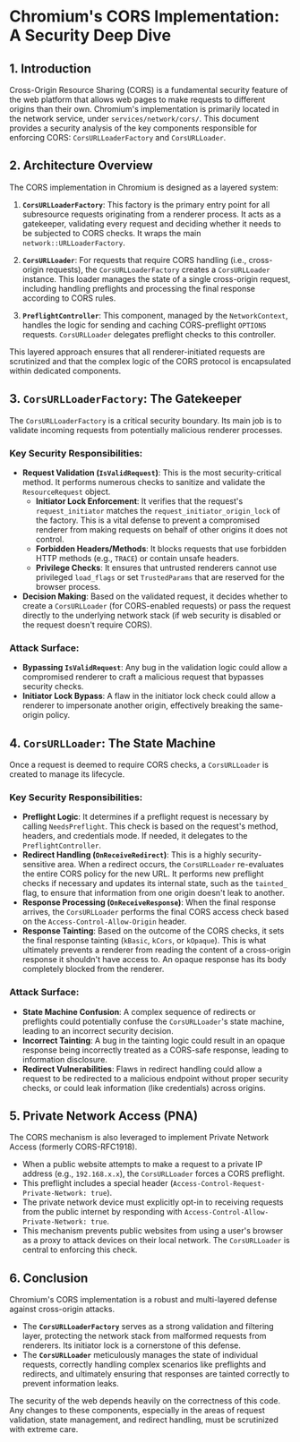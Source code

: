 # Chromium's CORS Implementation: A Security Deep Dive

## 1. Introduction

Cross-Origin Resource Sharing (CORS) is a fundamental security feature of the web platform that allows web pages to make requests to different origins than their own. Chromium's implementation is primarily located in the network service, under `services/network/cors/`. This document provides a security analysis of the key components responsible for enforcing CORS: `CorsURLLoaderFactory` and `CorsURLLoader`.

## 2. Architecture Overview

The CORS implementation in Chromium is designed as a layered system:

1.  **`CorsURLLoaderFactory`**: This factory is the primary entry point for all subresource requests originating from a renderer process. It acts as a gatekeeper, validating every request and deciding whether it needs to be subjected to CORS checks. It wraps the main `network::URLLoaderFactory`.

2.  **`CorsURLLoader`**: For requests that require CORS handling (i.e., cross-origin requests), the `CorsURLLoaderFactory` creates a `CorsURLLoader` instance. This loader manages the state of a single cross-origin request, including handling preflights and processing the final response according to CORS rules.

3.  **`PreflightController`**: This component, managed by the `NetworkContext`, handles the logic for sending and caching CORS-preflight `OPTIONS` requests. `CorsURLLoader` delegates preflight checks to this controller.

This layered approach ensures that all renderer-initiated requests are scrutinized and that the complex logic of the CORS protocol is encapsulated within dedicated components.

## 3. `CorsURLLoaderFactory`: The Gatekeeper

The `CorsURLLoaderFactory` is a critical security boundary. Its main job is to validate incoming requests from potentially malicious renderer processes.

### Key Security Responsibilities:

-   **Request Validation (`IsValidRequest`)**: This is the most security-critical method. It performs numerous checks to sanitize and validate the `ResourceRequest` object.
    -   **Initiator Lock Enforcement**: It verifies that the request's `request_initiator` matches the `request_initiator_origin_lock` of the factory. This is a vital defense to prevent a compromised renderer from making requests on behalf of other origins it does not control.
    -   **Forbidden Headers/Methods**: It blocks requests that use forbidden HTTP methods (e.g., `TRACE`) or contain unsafe headers.
    -   **Privilege Checks**: It ensures that untrusted renderers cannot use privileged `load_flags` or set `TrustedParams` that are reserved for the browser process.
-   **Decision Making**: Based on the validated request, it decides whether to create a `CorsURLLoader` (for CORS-enabled requests) or pass the request directly to the underlying network stack (if web security is disabled or the request doesn't require CORS).

### Attack Surface:

-   **Bypassing `IsValidRequest`**: Any bug in the validation logic could allow a compromised renderer to craft a malicious request that bypasses security checks.
-   **Initiator Lock Bypass**: A flaw in the initiator lock check could allow a renderer to impersonate another origin, effectively breaking the same-origin policy.

## 4. `CorsURLLoader`: The State Machine

Once a request is deemed to require CORS checks, a `CorsURLLoader` is created to manage its lifecycle.

### Key Security Responsibilities:

-   **Preflight Logic**: It determines if a preflight request is necessary by calling `NeedsPreflight`. This check is based on the request's method, headers, and credentials mode. If needed, it delegates to the `PreflightController`.
-   **Redirect Handling (`OnReceiveRedirect`)**: This is a highly security-sensitive area. When a redirect occurs, the `CorsURLLoader` re-evaluates the entire CORS policy for the new URL. It performs new preflight checks if necessary and updates its internal state, such as the `tainted_` flag, to ensure that information from one origin doesn't leak to another.
-   **Response Processing (`OnReceiveResponse`)**: When the final response arrives, the `CorsURLLoader` performs the final CORS access check based on the `Access-Control-Allow-Origin` header.
-   **Response Tainting**: Based on the outcome of the CORS checks, it sets the final response tainting (`kBasic`, `kCors`, or `kOpaque`). This is what ultimately prevents a renderer from reading the content of a cross-origin response it shouldn't have access to. An opaque response has its body completely blocked from the renderer.

### Attack Surface:

-   **State Machine Confusion**: A complex sequence of redirects or preflights could potentially confuse the `CorsURLLoader`'s state machine, leading to an incorrect security decision.
-   **Incorrect Tainting**: A bug in the tainting logic could result in an opaque response being incorrectly treated as a CORS-safe response, leading to information disclosure.
-   **Redirect Vulnerabilities**: Flaws in redirect handling could allow a request to be redirected to a malicious endpoint without proper security checks, or could leak information (like credentials) across origins.

## 5. Private Network Access (PNA)

The CORS mechanism is also leveraged to implement Private Network Access (formerly CORS-RFC1918).

-   When a public website attempts to make a request to a private IP address (e.g., `192.168.x.x`), the `CorsURLLoader` forces a CORS preflight.
-   This preflight includes a special header (`Access-Control-Request-Private-Network: true`).
-   The private network device must explicitly opt-in to receiving requests from the public internet by responding with `Access-Control-Allow-Private-Network: true`.
-   This mechanism prevents public websites from using a user's browser as a proxy to attack devices on their local network. The `CorsURLLoader` is central to enforcing this check.

## 6. Conclusion

Chromium's CORS implementation is a robust and multi-layered defense against cross-origin attacks.

-   The **`CorsURLLoaderFactory`** serves as a strong validation and filtering layer, protecting the network stack from malformed requests from renderers. Its initiator lock is a cornerstone of this defense.
-   The **`CorsURLLoader`** meticulously manages the state of individual requests, correctly handling complex scenarios like preflights and redirects, and ultimately ensuring that responses are tainted correctly to prevent information leaks.

The security of the web depends heavily on the correctness of this code. Any changes to these components, especially in the areas of request validation, state management, and redirect handling, must be scrutinized with extreme care.